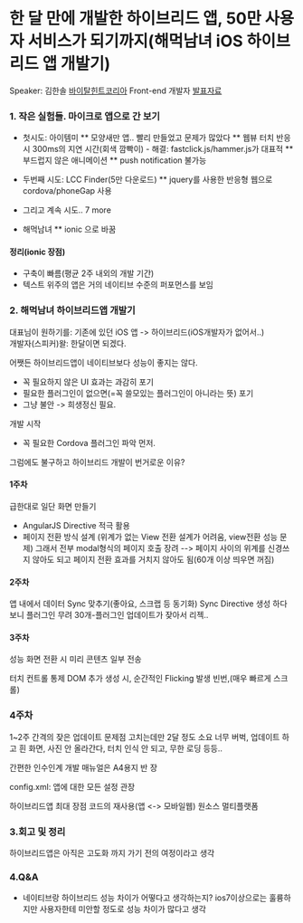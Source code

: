 # 한 달 만에 개발한 하이브리드 앱, 50만 사용자 서비스가 되기까지(해먹남녀 iOS 하이브리드 앱 개발기)
Speaker: 김한솔 [바이탈힌트코리아](www.vitalhint.com) Front-end 개발자
[발표자료]()

### 1. 작은 실험들. 마이크로 앱으로 간 보기
* 첫시도: 아이템미
** 모양새만 앱.. 빨리 만들었고 문제가 많았다
** 웹뷰 터치 반응 시 300ms의 지연 시간(회색 깜빡이) - 해결: fastclick.js/hammer.js가 대표적
** 부드럽지 않은 애니메이션
** push notification 불가능

* 두번째 시도: LCC Finder(5만 다운로드)
** jquery를 사용한 반응형 웹으로 cordova/phoneGap 사용

* 그리고 계속 시도.. 7 more

* 해먹남녀
** ionic 으로 바꿈

#### 정리(ionic 장점)
* 구축이 빠름(평균 2주 내외의 개발 기간)
* 텍스트 위주의 앱은 거의 네이티브 수준의 퍼포먼스를 보임

### 2. 해먹남녀 하이브리드앱 개발기
대표님이 원하기를: 기존에 있던 iOS 앱 -> 하이브리드(iOS개발자가 없어서..)  
개발자(스피커)왈: 한달이면 되겠다.  

어쨋든 하이브리드앱이 네이티브보다 성능이 좋지는 않다.
* 꼭 필요하지 않은 UI 효과는 과감히 포기
* 필요한 플러그인이 없으면(=꼭 쓸모있는 플러그인이 아니라는 뜻) 포기
* 그냥 불안 -> 희생정신 필요.

개발 시작
* 꼭 필요한 Cordova 플러그인 파악 먼저.

그럼에도 불구하고 하이브리드 개발이 번거로운 이유?
#### 1주차
급한대로 일단 화면 만들기
* AngularJS Directive 적극 활용
* 페이지 전환 방식 설계 (위계가 없는 View 전환 설계가 어려움, view전환 성능 문제)
그래서 전부 modal형식의 페이지 호출 장려 --> 페이지 사이의 위계를 신경쓰지 않아도 되고 페이지 전환 효과를 거치지 않아도 됨(60개 이상 띄우면 꺼짐)


#### 2주차
앱 내에서 데이터 Sync 맞추기(좋아요, 스크랩 등 동기화)
Sync Directive 생성
하다보니 플러그인 무려 30개-플러그인 업데이트가 잦아서 리젝..

#### 3주차
성능
화면 전환 시 미리 콘텐츠 일부 전송

터치 컨트롤 통제
DOM 추가 생성 시, 순간적인 Flicking 발생 빈번,(매우 빠르게 스크롤)

### 4주차
1~2주 간격의 잦은 업데이트
문제점 고치는데만 2달 정도 소요
너무 버벅, 업데이트 하고 흰 화면, 사진 안 올라간다, 터치 인식 안 되고, 무한 로딩 등등..

간편한 인수인계
개발 매뉴얼은 A4용지 반 장

config.xml: 앱에 대한 모든 설정 관장

하이브리드앱 최대 장점
코드의 재사용(앱 <-> 모바일웹)
원소스 멀티플랫폼 

### 3.회고 및 정리
하이브리드앱은 아직은 고도화 까지 가기 전의 여정이라고 생각


### 4.Q&A
* 네이티브랑 하이브리드 성능 차이가 어떻다고 생각하는지?
ios7이상으로는 훌륭하지만 사용자한테 미안할 정도로 성능 차이가 많다고 생각

